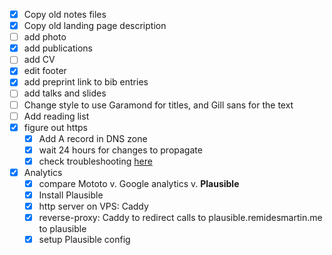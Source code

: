 - [x] Copy old notes files
- [x] Copy old landing page description
- [ ] add photo
- [x] add publications
- [ ] add CV
- [x] edit footer
- [x] add preprint link to bib entries
- [ ] add talks and slides
- [ ] Change style to use Garamond for titles, and Gill sans for the text
- [ ] Add reading list
- [x] figure out https
	- [x] Add A record in DNS zone
	- [x] wait 24 hours for changes to propagate
	- [x] check troubleshooting [here](https://answers.netlify.com/t/support-guide-troubleshooting-ssl-certificate-errors/39865)
- [x] Analytics
	- [x] compare Mototo v. Google analytics v. **Plausible**
	- [x] Install Plausible
	- [x] http server on VPS: Caddy
	- [x] reverse-proxy: Caddy to redirect calls to plausible.remidesmartin.me to plausible
	- [x] setup Plausible config